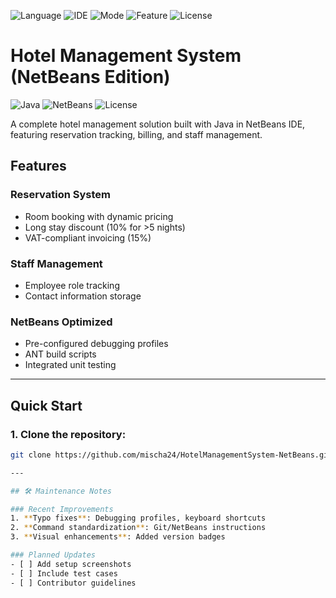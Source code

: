 ![Language](https://img.shields.io/badge/language-Java-orange)
![IDE](https://img.shields.io/badge/built_with-NetBeans-blue)
![Mode](https://img.shields.io/badge/interface-GUI_and_Console-lightgrey)
![Feature](https://img.shields.io/badge/Feature-Debugging_Support-important)
![License](https://img.shields.io/badge/license-MIT-green)

# Hotel Management System (NetBeans Edition)

![Java](https://img.shields.io/badge/Java-17+-blue) 
![NetBeans](https://img.shields.io/badge/NetBeans-18+-orange)
![License](https://img.shields.io/badge/License-MIT-green)

A complete hotel management solution built with Java in NetBeans IDE, featuring reservation tracking, billing, and staff management.

## Features

### Reservation System
- Room booking with dynamic pricing  
- Long stay discount (10% for >5 nights)  
- VAT-compliant invoicing (15%)  

### Staff Management
- Employee role tracking  
- Contact information storage  

### NetBeans Optimized
- Pre-configured debugging profiles  
- ANT build scripts  
- Integrated unit testing  

---

## Quick Start

### 1. Clone the repository:
```bash
git clone https://github.com/mischa24/HotelManagementSystem-NetBeans.git

---

## 🛠 Maintenance Notes

### Recent Improvements
1. **Typo fixes**: Debugging profiles, keyboard shortcuts  
2. **Command standardization**: Git/NetBeans instructions  
3. **Visual enhancements**: Added version badges  

### Planned Updates
- [ ] Add setup screenshots  
- [ ] Include test cases  
- [ ] Contributor guidelines  

 
